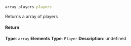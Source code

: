 [//]: # (version=7b71950a627e3ac6db8b8ea1854f4e4285b6ad9e0b68a1ae6a01efcf1c326ffe)

```js
array players.players
```

Returns a array of players

#### Return

**Type**: `array`
**Elements Type**: `Player`
**Description**: undefined
